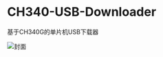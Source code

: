 # CH340-USB-Downloader
基于CH340G的单片机USB下载器

![封面](https://user-images.githubusercontent.com/118617210/233049324-9658972a-0ce7-46fe-bb35-57ce579ca2cd.jpg)
